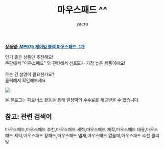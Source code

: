 ﻿---
layout: post
title:  "마우스패드 ^^"
author: zacra
categories: [ 아이템 ]
tags: [마우스패드,마우스패드 추천,마우스패드 세척,마우스패드 제작,마우스패드 대용,마우스패드 세탁,마우스패드 장패드,마우스패드 냄새,마우스패드 없을때,마우스패드 추천 클리앙]
image: https://static.coupangcdn.com/image/product/image/vendoritem/2018/12/03/3010098167/fa80f94d-4100-4455-86ad-31acc04a1fc3.jpg 
description: "쿠팡에서 마우스패드 관련 키워드로 가장 고객 선호도가 높은 제품이랍니다."
rating: 4.5
---

<a href="https://link.coupang.com/re/AFFSDP?lptag=AF8407795&pageKey=1716108&itemId=7486534&vendorItemId=3010098167&traceid=V0-153-b9a90e5a0495cbf1"><b>상품명: <font color='#01579B'>MP975 게이밍 블랙 마우스패드, 1개</font></b></a>

인기 좋은 상품만 추천해요!<br/>
쿠팡에서 "마우스패드" 와 관련해서 선호도가 가장 높은 제품이에요!<br/><br/>
무슨 긴 설명이 필요한가요?  
클릭해서 확인해보세요


<a href="https://link.coupang.com/re/AFFSDP?lptag=AF8407795&pageKey=1716108&itemId=7486534&vendorItemId=3010098167&traceid=V0-153-b9a90e5a0495cbf1"><img src="https://thumbnail6.coupangcdn.com/thumbnails/remote/q89/image/product/content/vendorItem/2019/02/27/7486534/af28d535-c38f-4d46-984f-02df0ffe7e6c.jpg"></a> 

본 블로그는 파트너스 활동을 통해 일정액의 수수료를 제공받을 수 있습니다.

## 참고: 관련 검색어    
마우스패드,마우스패드 추천,마우스패드 세척,마우스패드 제작,마우스패드 대용,마우스패드 세탁,마우스패드 장패드,마우스패드 냄새,마우스패드 없을때,마우스패드 추천 클리앙